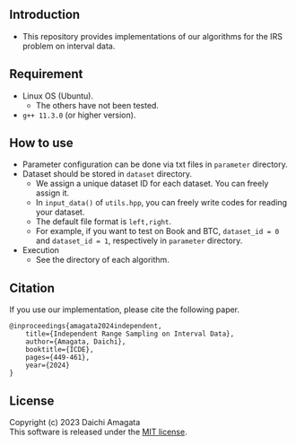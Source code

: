 ## Introduction
* This repository provides implementations of our algorithms for the IRS problem on interval data.

## Requirement
* Linux OS (Ubuntu).
   * The others have not been tested.
* `g++ 11.3.0` (or higher version).

## How to use
* Parameter configuration can be done via txt files in `parameter` directory.
* Dataset should be stored in `dataset` directory.
	* We assign a unique dataset ID for each dataset. You can freely assign it.
	* In `input_data()` of `utils.hpp`, you can freely write codes for reading your dataset.
	* The default file format is `left,right`.
   	* For example, if you want to test on Book and BTC, `dataset_id = 0` and `dataset_id = 1`, respectively in `parameter` directory.
* Execution
	* See the directory of each algorithm.

## Citation
If you use our implementation, please cite the following paper.
``` 
@inproceedings{amagata2024independent,  
    title={Independent Range Sampling on Interval Data},  
    author={Amagata, Daichi},  
    booktitle={ICDE},  
    pages={449-461},  
    year={2024}  
}
``` 

## License
Copyright (c) 2023 Daichi Amagata  
This software is released under the [MIT license](https://github.com/amgt-d1/IRS-interval/blob/main/license.txt).
